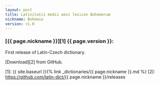```yaml
---
layout: post
title: Latinitatis medii aevi lexicon Bohemorum
nickname: Bohemia
version: v1.0
---
```


### [{{ page.nickname }}][1] {{ page.version }}:

First release of Latin-Czech dictionary.

[Download][2] from GitHub.


[1]: {{ site.baseurl }}{% link _dictionaries/{{ page.nickname }}.md %}
[2]: https://github.com/latin-dict/{{ page.nickname }}/releases
